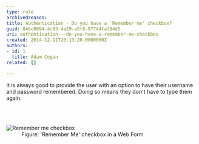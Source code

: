 ```yaml
---
type: rule
archivedreason: 
title: Authentication - Do you have a 'Remember me' checkbox?
guid: 846c0894-4c03-4a29-a5f8-97744fa394d5
uri: authentication---do-you-have-a-remember-me-checkbox
created: 2014-12-11T20:13:20.0000000Z
authors:
- id: 1
  title: Adam Cogan
related: []

---
```



<p>
                    It is always good to provide the user with an option to have their username and password remembered. Doing so means they don't have to type them again.</p>​
<br><excerpt class='endintro'></excerpt><br>
<dl class="goodImage"><dt>
      <img src="/WebSites/RulesToBetterWebsitesLayout/PublishingImages/timepro-remember.jpg" alt="Remember me checkbox" />
   </dt><dd>Figure&#58; 'Remember Me' checkbox in a Web Form</dd></dl>​


